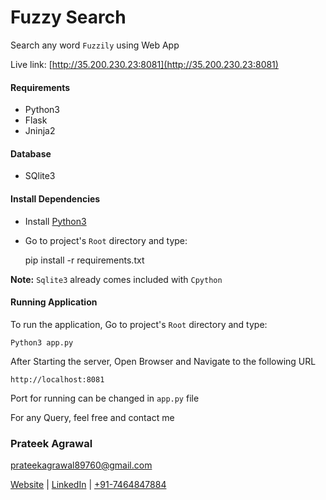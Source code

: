 # Fuzzy Search

Search any word `Fuzzily` using Web App

Live link: [http://35.200.230.23:8081](http://35.200.230.23:8081)

#### Requirements

- Python3
- Flask
- Jninja2

#### Database
- SQlite3

#### Install Dependencies

- Install [Python3](http://python.org)
- Go to project's `Root` directory and type:


    pip install -r requirements.txt

**Note:** `Sqlite3` already comes included with `Cpython`

#### Running Application

To run the application, Go to project's `Root` directory and type:

    Python3 app.py

After Starting the server, Open Browser and Navigate to the following URL

    http://localhost:8081
    
Port for running can be changed in `app.py` file


For any Query, feel free and contact me

### Prateek Agrawal
prateekagrawal89760@gmail.com

[Website](http://agrawal-prateek.github.io) | [LinkedIn](https://www.linkedin.com/in/agrawal-prateek) | [+91-7464847884](tel://+917464847884)